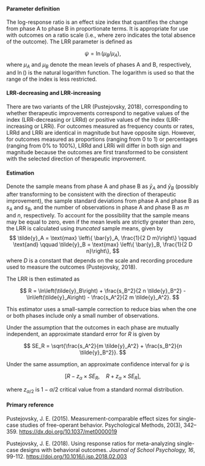 #### Parameter definition 

The log-response ratio is an effect size index that quantifies the change from phase A to phase B in proportionate terms. It is appropriate for use with outcomes on a ratio scale (i.e., where zero indicates the total absence of the outcome). The LRR parameter is defined as

$$
\psi = \ln\left(\mu_B / \mu_A\right),
$$
where $\mu_A$ and $\mu_B$ denote the mean levels of phases A and B, respectively, and $\ln()$ is the natural logarithm function. The logarithm is used so that the range of the index is less restricted. 

#### LRR-decreasing and LRR-increasing

There are two variants of the LRR (Pustejovsky, 2018), corresponding to whether therapeutic improvements correspond to negative values of the index (LRR-decreasing or LRRd) or positive values of the index (LRR-increasing or LRRi). For outcomes measured as frequency counts or rates, LRRd and LRRi are identical in magnitude but have opposite sign. However, for outcomes measured as proportions (ranging from 0 to 1) or percentages (ranging from 0% to 100%), LRRd and LRRi will differ in both sign and magnitude because the outcomes are first transformed to be consistent with the selected direction of therapeutic improvement.

#### Estimation

Denote the sample means from phase A and phase B as $\bar{y}_A$ and $\bar{y}_B$ (possibly after transforming to be consistent with the direction of therapeutic improvement), the sample standard deviations from phase A and phase B as $s_A$ and $s_B$, and the number of observations in phase A and phase B as $m$ and $n$, respectively. To account for the possibility that the sample means may be equal to zero, even if the mean levels are strictly greater than zero, the LRR is calculated using _truncated_ sample means, given by 
$$
\tilde{y}_A = \text{max} \left\{ \bar{y}_A, \frac{1}{2 D m}\right\} \qquad \text{and} \qquad \tilde{y}_B = \text{max} \left\{ \bar{y}_B, \frac{1}{2 D n}\right\},
$$
where $D$ is a constant that depends on the scale and recording procedure used to measure the outcomes (Pustejovsky, 2018).

The LRR is then estimated as

$$
R = \ln\left(\tilde{y}_B\right) + \frac{s_B^2}{2 n \tilde{y}_B^2} - \ln\left(\tilde{y}_A\right) - \frac{s_A^2}{2 m \tilde{y}_A^2}.
$$

This estimator uses a small-sample correction to reduce bias when the one or both phases include only a small number of observations. 

Under the assumption that the outcomes in each phase are mutually independent, an approximate standard error for $R$ is given by

$$
SE_R = \sqrt{\frac{s_A^2}{m \tilde{y}_A^2} + \frac{s_B^2}{n \tilde{y}_B^2}}.
$$

Under the same assumption, an approximate confidence interval for $\psi$ is 

$$
[R - z_\alpha \times SE_R,\quad R + z_\alpha \times SE_R],
$$

where $z_{\alpha / 2}$ is $1 - \alpha / 2$ critical value from a standard normal distribution. 

#### Primary reference

Pustejovsky, J. E. (2015). Measurement-comparable effect sizes for single-case studies of free-operant behavior. Psychological Methods, 20(3), 342–359. https://dx.doi.org/10.1037/met0000019

Pustejovsky, J. E. (2018). Using response ratios for meta-analyzing single-case designs with behavioral outcomes. _Journal of School Psychology, 16_, 99-112. https://doi.org/10.1016/j.jsp.2018.02.003
